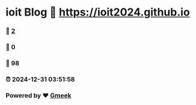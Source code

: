 # ioit Blog :link: https://ioit2024.github.io 
### :page_facing_up: [2](https://ioit2024.github.io/tag.html) 
### :speech_balloon: 0 
### :hibiscus: 98 
### :alarm_clock: 2024-12-31 03:51:58 
### Powered by :heart: [Gmeek](https://github.com/Meekdai/Gmeek)
